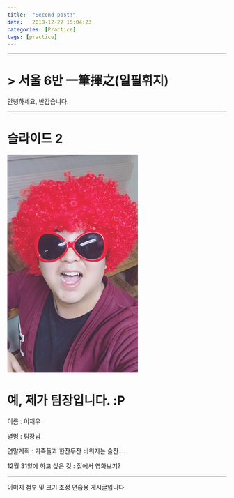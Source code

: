 ```yaml
---
title:  "Second post!"
date:   2018-12-27 15:04:23
categories: [Practice]
tags: [practice]
---
```





---


# > 서울 6반 一筆揮之(일필휘지)

안녕하세요, 반갑습니다.



---


# 슬라이드 2



<img src="https://github.com/Jaewoo-Lee/Jaewoo-Lee.github.io/blob/master/images/IMG_2609.JPG?raw=true" width="300" height="500">



# 예, 제가 팀장입니다. :P



이름 : 이재우



별명 : 팀장님



연말계획 : 가족들과 한잔두잔 비워지는 술잔....



12월 31일에 하고 싶은 것 : 집에서 영화보기?





---


이미지 첨부 및 크기 조정 연습용 게시글입니다
